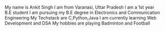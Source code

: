My name is Ankit Singh
I am from Varanasi, Uttar Pradesh
I am a 1st year B.E student
I am pursuing my B.E degree in Electronics and Communication Engineering
My Techstack are C,Python,Java
I am currently learning Web Development and DSA
My hobbies are playing Badminton and Football
